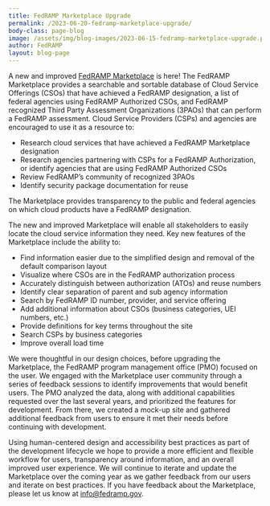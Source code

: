 ```yaml
---
title: FedRAMP Marketplace Upgrade
permalink: /2023-06-20-fedramp-marketplace-upgrade/
body-class: page-blog
image: /assets/img/blog-images/2023-06-15-fedramp-marketplace-upgrade.png
author: FedRAMP
layout: blog-page
---
```

A new and improved <a href="https://marketplace.fedramp.gov" target="_blank" rel="noopener noreferrer">FedRAMP Marketplace</a> is here! The FedRAMP Marketplace provides a searchable and sortable database of Cloud Service Offerings (CSOs) that have achieved a FedRAMP designation, a list of federal agencies using FedRAMP Authorized CSOs, and FedRAMP recognized Third Party Assessment Organizations (3PAOs) that can perform a FedRAMP assessment. Cloud Service Providers (CSPs) and agencies are encouraged to use it as a resource to:

- Research cloud services that have achieved a FedRAMP Marketplace designation
- Research agencies partnering with CSPs for a FedRAMP Authorization, or identify agencies that are using FedRAMP Authorized CSOs 
- Review FedRAMP’s community of recognized 3PAOs
- Identify security package documentation for reuse 

The Marketplace provides transparency to the public and federal agencies on which cloud products have a FedRAMP designation.

The new and improved Marketplace will enable all stakeholders to easily locate the cloud service information they need. Key new features of the Marketplace include the ability to:
- Find information easier due to the simplified design and removal of the default comparison layout
- Visualize where CSOs are in the FedRAMP authorization process 
- Accurately distinguish between authorization (ATOs) and reuse numbers
- Identify clear separation of parent and sub agency information 
- Search by FedRAMP ID number, provider, and service offering
- Add additional information about CSOs (business categories, UEI numbers, etc.)
- Provide definitions for key terms throughout the site
- Search CSPs by business categories
- Improve overall load time

We were thoughtful in our design choices, before upgrading the Marketplace, the FedRAMP program management office (PMO) focused on the user. We engaged with the Marketplace user community through a series of feedback sessions to identify improvements that would benefit users. The PMO analyzed the data, along with additional capabilities requested over the last several years, and prioritized the features for development. From there, we created a mock-up site and gathered additional feedback from users to ensure it met their needs before continuing with development. 

Using human-centered design and accessibility best practices as part of the development lifecycle we hope to provide a more efficient and flexible workflow for users, transparency around information, and an overall improved user experience. We will continue to iterate and update the Marketplace over the coming year as we gather feedback from our users and iterate on best practices. If you have feedback about the Marketplace, please let us know at <a href="mailto:info@fedramp.gov">info@fedramp.gov</a>. 
